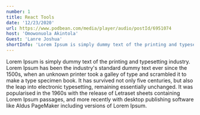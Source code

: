 ```yaml
---
number: 1
title: React Tools
date: '12/23/2020'
url: https://www.podbean.com/media/player/audio/postId/6951074
host: 'Omowonuola Akintola'
Guest: 'Lanre Joshua'
shortInfo: 'Lorem Ipsum is simply dummy text of the printing and typesetting industry.'
---
```

Lorem Ipsum is simply dummy text of the printing and typesetting industry. Lorem Ipsum has been the industry's standard dummy text ever since the 1500s, when an unknown printer took a galley of type and scrambled it to make a type specimen book. It has survived not only five centuries, but also the leap into electronic typesetting, remaining essentially unchanged. It was popularised in the 1960s with the release of Letraset sheets containing Lorem Ipsum passages, and more recently with desktop publishing software like Aldus PageMaker including versions of Lorem Ipsum.